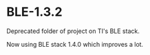 BLE-1.3.2
=====

Deprecated folder of project on TI's BLE stack.

Now using BLE stack 1.4.0 which improves a lot.
